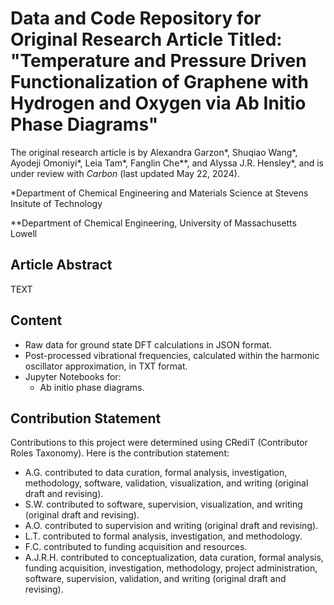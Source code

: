 # Data and Code Repository for Original Research Article Titled: "Temperature and Pressure Driven Functionalization of Graphene with Hydrogen and Oxygen via Ab Initio Phase Diagrams"
The original research article is by Alexandra Garzon*, Shuqiao Wang*, Ayodeji Omoniyi*, Leia Tam*, Fanglin Che**, and Alyssa J.R. Hensley*, and is under review with _Carbon_ (last updated May 22, 2024).

*Department of Chemical Engineering and Materials Science at Stevens Insitute of Technology

**Department of Chemical Engineering, University of Massachusetts Lowell

## Article Abstract
TEXT

## Content
- Raw data for ground state DFT calculations in JSON format.
- Post-processed vibrational frequencies, calculated within the harmonic oscillator approximation, in TXT format.
- Jupyter Notebooks for:
  - Ab initio phase diagrams.

## Contribution Statement
Contributions to this project were determined using CRediT (Contributor Roles Taxonomy). Here is the contribution statement:
- A.G. contributed to data curation, formal analysis, investigation, methodology, software, validation, visualization, and writing (original draft and revising).
- S.W. contributed to software, supervision, visualization, and writing (original draft and revising).
- A.O. contributed to supervision and writing (original draft and revising).
- L.T. contributed to formal analysis, investigation, and methodology.
- F.C. contributed to funding acquisition and resources.
- A.J.R.H. contributed to conceptualization, data curation, formal analysis, funding acquisition, investigation, methodology, project administration, software, supervision, validation, and writing (original draft and revising).
